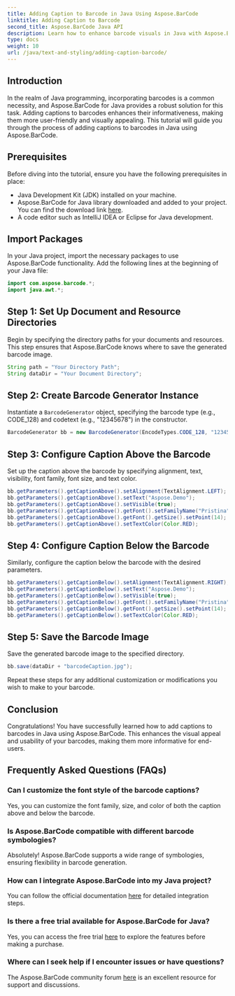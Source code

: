 ```yaml
---
title: Adding Caption to Barcode in Java Using Aspose.BarCode
linktitle: Adding Caption to Barcode
second_title: Aspose.BarCode Java API
description: Learn how to enhance barcode visuals in Java with Aspose.BarCode. Add captions effortlessly for improved user experience.
type: docs
weight: 10
url: /java/text-and-styling/adding-caption-barcode/
---
```


## Introduction

In the realm of Java programming, incorporating barcodes is a common necessity, and Aspose.BarCode for Java provides a robust solution for this task. Adding captions to barcodes enhances their informativeness, making them more user-friendly and visually appealing. This tutorial will guide you through the process of adding captions to barcodes in Java using Aspose.BarCode.

## Prerequisites

Before diving into the tutorial, ensure you have the following prerequisites in place:

- Java Development Kit (JDK) installed on your machine.
- Aspose.BarCode for Java library downloaded and added to your project. You can find the download link [here](https://releases.aspose.com/barcode/java/).
- A code editor such as IntelliJ IDEA or Eclipse for Java development.

## Import Packages

In your Java project, import the necessary packages to use Aspose.BarCode functionality. Add the following lines at the beginning of your Java file:

```java
import com.aspose.barcode.*;
import java.awt.*;
```

## Step 1: Set Up Document and Resource Directories

Begin by specifying the directory paths for your documents and resources. This step ensures that Aspose.BarCode knows where to save the generated barcode image. 

```java
String path = "Your Directory Path";
String dataDir = "Your Document Directory";
```

## Step 2: Create Barcode Generator Instance

Instantiate a `BarcodeGenerator` object, specifying the barcode type (e.g., CODE_128) and codetext (e.g., "12345678") in the constructor.

```java
BarcodeGenerator bb = new BarcodeGenerator(EncodeTypes.CODE_128, "12345678");
```

## Step 3: Configure Caption Above the Barcode

Set up the caption above the barcode by specifying alignment, text, visibility, font family, font size, and text color.

```java
bb.getParameters().getCaptionAbove().setAlignment(TextAlignment.LEFT);
bb.getParameters().getCaptionAbove().setText("Aspose.Demo");
bb.getParameters().getCaptionAbove().setVisible(true);
bb.getParameters().getCaptionAbove().getFont().setFamilyName("Pristina");
bb.getParameters().getCaptionAbove().getFont().getSize().setPoint(14);
bb.getParameters().getCaptionAbove().setTextColor(Color.RED);
```

## Step 4: Configure Caption Below the Barcode

Similarly, configure the caption below the barcode with the desired parameters.

```java
bb.getParameters().getCaptionBelow().setAlignment(TextAlignment.RIGHT);
bb.getParameters().getCaptionBelow().setText("Aspose.Demo");
bb.getParameters().getCaptionBelow().setVisible(true);
bb.getParameters().getCaptionBelow().getFont().setFamilyName("Pristina");
bb.getParameters().getCaptionBelow().getFont().getSize().setPoint(14);
bb.getParameters().getCaptionBelow().setTextColor(Color.RED);
```

## Step 5: Save the Barcode Image

Save the generated barcode image to the specified directory.

```java
bb.save(dataDir + "barcodeCaption.jpg");
```

Repeat these steps for any additional customization or modifications you wish to make to your barcode.

## Conclusion

Congratulations! You have successfully learned how to add captions to barcodes in Java using Aspose.BarCode. This enhances the visual appeal and usability of your barcodes, making them more informative for end-users.

## Frequently Asked Questions (FAQs)

### Can I customize the font style of the barcode captions?
Yes, you can customize the font family, size, and color of both the caption above and below the barcode.

### Is Aspose.BarCode compatible with different barcode symbologies?
Absolutely! Aspose.BarCode supports a wide range of symbologies, ensuring flexibility in barcode generation.

### How can I integrate Aspose.BarCode into my Java project?
You can follow the official documentation [here](https://reference.aspose.com/barcode/java/) for detailed integration steps.

### Is there a free trial available for Aspose.BarCode for Java?
Yes, you can access the free trial [here](https://releases.aspose.com/) to explore the features before making a purchase.

### Where can I seek help if I encounter issues or have questions?
The Aspose.BarCode community forum [here](https://forum.aspose.com/c/barcode/13) is an excellent resource for support and discussions.
